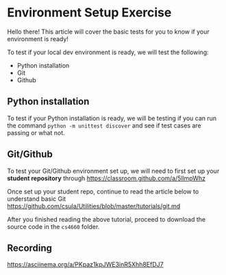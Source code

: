 # Environment Setup Exercise

Hello there! This article will cover the basic tests for you to know if your
environment is ready!

To test if your local dev environment is ready, we will test the following:

* Python installation
* Git
* Github

## Python installation

To test if your Python installation is ready, we will be testing if you can run
the command `python -m unittest discover` and see if test cases are passing or
what not.

## Git/Github

To test your Git/Github environment set up, we will need to first set up your
**student repository** through https://classroom.github.com/a/5llmpWhz

Once set up your student repo, continue to read the article below to understand
basic Git https://github.com/csula/Utilities/blob/master/tutorials/git.md

After you finished reading the above tutorial, proceed to download the source
code in the `cs4660` folder.

## Recording

https://asciinema.org/a/PKpaz1kpJWE3inR5Xhh8EfDJ7

